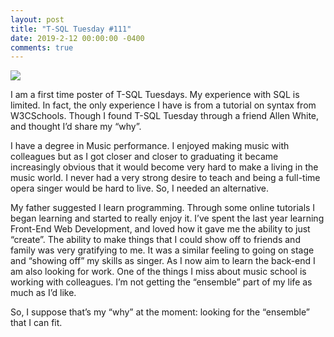 ```yaml
---
layout: post
title: "T-SQL Tuesday #111"
date: 2019-2-12 00:00:00 -0400
comments: true
---
```

<a href="https://andyleonard.blog/2019/02/t-sql-tuesday-111-what-is-your-why/" alt="T-SQL Tuesday"><img src="http://dataeducation.com/wp-content/uploads/2010/06/T-SQL-Tuesday-Logo.jpg" target="_blank"></a>

I am a first time poster of T-SQL Tuesdays. My experience with SQL is limited. In fact, the only experience I have is from a tutorial on syntax from W3CSchools. Though I found T-SQL Tuesday through a friend Allen White, and thought I’d share my “why”.

I have a degree in Music performance. I enjoyed making music with colleagues but as I got closer and closer to graduating it became increasingly obvious that it would become very hard to make a living in the music world. I never had a very strong desire to teach and being a full-time opera singer would be hard to live. So, I needed an alternative. 

My father suggested I learn programming. Through some online tutorials I began learning and started to really enjoy it. I’ve spent the last year learning Front-End Web Development, and loved how it gave me the ability to just “create”.  The ability to make things that I could show off to friends and family was very gratifying to me. It was a similar feeling to going on stage and “showing off” my skills as singer. As I now aim to learn the back-end I am also looking for work. One of the things I miss about music school is working with colleagues. I’m not getting the “ensemble” part of my life as much as I’d like.

So, I suppose that’s my “why” at the moment: looking for the “ensemble” that I can fit.